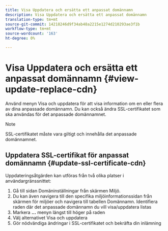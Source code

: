 ```yaml
---
title: Visa Uppdatera och ersätta ett anpassat domännamn
description: Visa Uppdatera och ersätta ett anpassat domännamn
translation-type: tm+mt
source-git-commit: 14218246d9f34ab48a2215e1274d210293ae3f1b
workflow-type: tm+mt
source-wordcount: '163'
ht-degree: 0%

---
```



# Visa Uppdatera och ersätta ett anpassat domännamn  {#view-update-replace-cdn}

Använd menyn Visa och uppdatera för att visa information om en eller flera av dina anpassade domännamn.
Du kan också ändra SSL-certifikatet som ska användas för det anpassade domännamnet.

>[!NOTE]
>SSL-certifikatet måste vara giltigt och innehålla det anpassade domännamnet.

## Uppdatera SSL-certifikat för anpassat domännamn {#update-ssl-certificate-cdn}

Uppdateringsåtgärden kan utföras från två olika platser i användargränssnittet:

1. Gå till sidan Domäninställningar från skärmen Miljö.
1. Du kan även navigera till den specifika miljöinformationssidan från skärmen för miljöer och navigera till tabellen Domännamn.
Identifiera raden där det anpassade domännamn du vill visa/uppdatera listas
1. Markera **...** menyn längst till höger på raden
1. Välj alternativet Visa och uppdatera
1. Gör nödvändiga ändringar i SSL-certifikatet och bekräfta din inlämning

